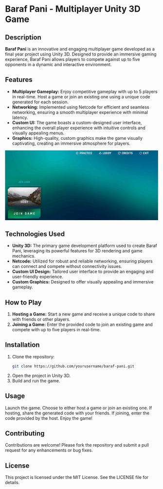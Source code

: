 # Baraf Pani - Multiplayer Unity 3D Game

## Description

**Baraf Pani** is an innovative and engaging multiplayer game developed as a final year project using Unity 3D. Designed to provide an immersive gaming experience, Baraf Pani allows players to compete against up to five opponents in a dynamic and interactive environment.

## Features

- **Multiplayer Gameplay:** Enjoy competitive gameplay with up to 5 players in real-time. Host a game or join an existing one using a unique code generated for each session.
- **Networking:** Implemented using Netcode for efficient and seamless networking, ensuring a smooth multiplayer experience with minimal latency.
- **Custom UI:** The game boasts a custom-designed user interface, enhancing the overall player experience with intuitive controls and visually appealing menus.
- **Graphics:** High-quality, custom graphics make the game visually captivating, creating an immersive atmosphere for players.

![GameScreenshots](Images/MainMenu.PNG)

## Technologies Used

- **Unity 3D:** The primary game development platform used to create Baraf Pani, leveraging its powerful features for 3D rendering and game mechanics.
- **Netcode:** Utilized for robust and reliable networking, ensuring players can connect and compete without connectivity issues.
- **Custom UI Design:** Tailored user interface to provide an engaging and user-friendly experience.
- **Custom Graphics:** Designed to offer visually appealing and immersive gameplay.

## How to Play

1. **Hosting a Game:** Start a new game and receive a unique code to share with friends or other players.
2. **Joining a Game:** Enter the provided code to join an existing game and compete with up to five players in real-time.

## Installation

1. Clone the repository:
   ```bash
   git clone https://github.com/yourusername/baraf-pani.git
2. Open the project in Unity 3D.
3. Build and run the game.

## Usage
Launch the game.
Choose to either host a game or join an existing one.
If hosting, share the generated code with your friends.
If joining, enter the code provided by the host.
Enjoy the game!

## Contributing
Contributions are welcome! Please fork the repository and submit a pull request for any enhancements or bug fixes.

## License
This project is licensed under the MIT License. See the LICENSE file for details.
